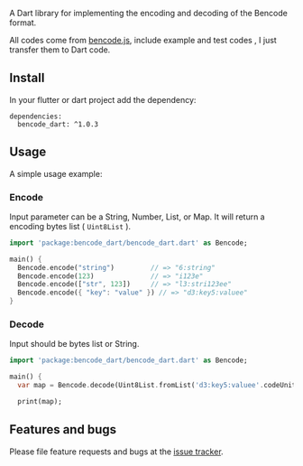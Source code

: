 A Dart library for implementing the encoding and decoding of the Bencode format.

All codes come from [bencode.js][bencode.js], include example and test codes , I just transfer them to Dart code.

## Install

In your flutter or dart project add the dependency:

```
dependencies:
  bencode_dart: ^1.0.3
```

## Usage

A simple usage example:

### Encode

Input parameter can be a String, Number, List, or Map. It will return a encoding bytes list ( `Uint8List` ).

```dart
import 'package:bencode_dart/bencode_dart.dart' as Bencode;

main() {
  Bencode.encode("string")         // => "6:string"
  Bencode.encode(123)              // => "i123e"
  Bencode.encode(["str", 123])     // => "l3:stri123ee"
  Bencode.encode({ "key": "value" }) // => "d3:key5:valuee"
}
```

### Decode

Input should be bytes list or String.

```dart
import 'package:bencode_dart/bencode_dart.dart' as Bencode;

main() {
  var map = Bencode.decode(Uint8List.fromList('d3:key5:valuee'.codeUnits); // => { key: "value" } , the string value is bytes array

  print(map);
```

## Features and bugs

Please file feature requests and bugs at the [issue tracker][tracker].

[tracker]: https://github.com/eclipseglory/bencode_dart/issues
[bencode.js]: https://github.com/benjreinhart/bencode-js
